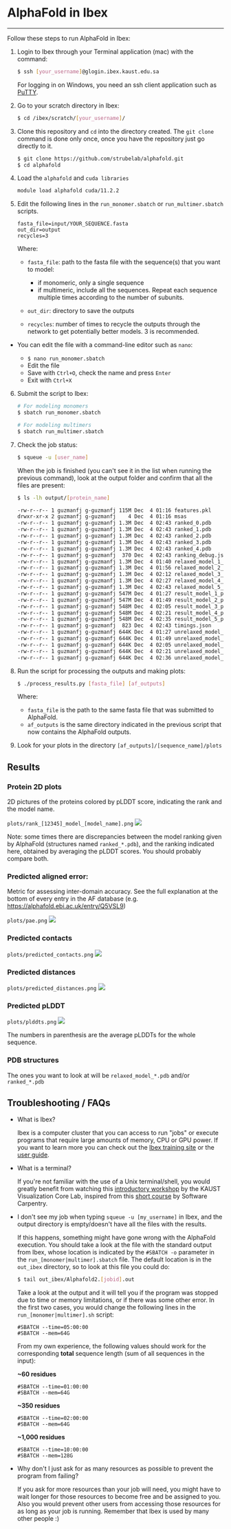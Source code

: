 # AlphaFold in Ibex
---
Follow these steps to run AlphaFold in Ibex:

1. Login to Ibex through your Terminal application (mac) with the command:

    ```bash
    $ ssh [your_username]@glogin.ibex.kaust.edu.sa
    ```

   For logging in on Windows, you need an ssh client application such as [PuTTY](https://www.putty.org/).

2. Go to your scratch directory in Ibex:

    ```bash
    $ cd /ibex/scratch/[your_username]/
    ```

3. Clone this repository and `cd` into the directory created. The `git clone` command is done only once, once you have the repository just go directly to it.

    ```bash
    $ git clone https://github.com/strubelab/alphafold.git
    $ cd alphafold
    ```

4. Load the `alphafold` and `cuda libraries`

    ```bash
    module load alphafold cuda/11.2.2
    ```

5. Edit the following lines in the `run_monomer.sbatch` or `run_multimer.sbatch` scripts.

    ```
    fasta_file=input/YOUR_SEQUENCE.fasta
    out_dir=output
    recycles=3
    ```

    Where:
    
    - `fasta_file`: path to the fasta file with the sequence(s) that you want to model:
      - if monomeric, only a single sequence
      - if multimeric, include all the sequences. Repeat each sequence multiple times according to the number of subunits.
    
    - `out_dir`: directory to save the outputs
    - `recycles`: number of times to recycle the outputs through the network to get potentially better models. 3 is recommended.

  - You can edit the file with a command-line editor such as `nano`:
  
    - `$ nano run_monomer.sbatch`
    - Edit the file
    - Save with `Ctrl+O`, check the name and press `Enter`
    - Exit with `Ctrl+X`


6. Submit the script to Ibex:

    ```bash
    # For modeling monomers
    $ sbatch run_monomer.sbatch

    # For modeling multimers
    $ sbatch run_multimer.sbatch
    ```

7. Check the job status:

    ```bash
    $ squeue -u [user_name]
    ```
   
   When the job is finished (you can't see it in the list when running the previous command), look at the output folder and confirm that all the files are present:

   ```bash
   $ ls -lh output/[protein_name]

   -rw-r--r-- 1 guzmanfj g-guzmanfj 115M Dec  4 01:16 features.pkl
   drwxr-xr-x 2 guzmanfj g-guzmanfj    4 Dec  4 01:16 msas
   -rw-r--r-- 1 guzmanfj g-guzmanfj 1.3M Dec  4 02:43 ranked_0.pdb
   -rw-r--r-- 1 guzmanfj g-guzmanfj 1.3M Dec  4 02:43 ranked_1.pdb
   -rw-r--r-- 1 guzmanfj g-guzmanfj 1.3M Dec  4 02:43 ranked_2.pdb
   -rw-r--r-- 1 guzmanfj g-guzmanfj 1.3M Dec  4 02:43 ranked_3.pdb
   -rw-r--r-- 1 guzmanfj g-guzmanfj 1.3M Dec  4 02:43 ranked_4.pdb
   -rw-r--r-- 1 guzmanfj g-guzmanfj  370 Dec  4 02:43 ranking_debug.json
   -rw-r--r-- 1 guzmanfj g-guzmanfj 1.3M Dec  4 01:40 relaxed_model_1_ptm.pdb
   -rw-r--r-- 1 guzmanfj g-guzmanfj 1.3M Dec  4 01:56 relaxed_model_2_ptm.pdb
   -rw-r--r-- 1 guzmanfj g-guzmanfj 1.3M Dec  4 02:12 relaxed_model_3_ptm.pdb
   -rw-r--r-- 1 guzmanfj g-guzmanfj 1.3M Dec  4 02:27 relaxed_model_4_ptm.pdb
   -rw-r--r-- 1 guzmanfj g-guzmanfj 1.3M Dec  4 02:43 relaxed_model_5_ptm.pdb
   -rw-r--r-- 1 guzmanfj g-guzmanfj 547M Dec  4 01:27 result_model_1_ptm.pkl
   -rw-r--r-- 1 guzmanfj g-guzmanfj 547M Dec  4 01:49 result_model_2_ptm.pkl
   -rw-r--r-- 1 guzmanfj g-guzmanfj 548M Dec  4 02:05 result_model_3_ptm.pkl
   -rw-r--r-- 1 guzmanfj g-guzmanfj 548M Dec  4 02:21 result_model_4_ptm.pkl
   -rw-r--r-- 1 guzmanfj g-guzmanfj 548M Dec  4 02:35 result_model_5_ptm.pkl
   -rw-r--r-- 1 guzmanfj g-guzmanfj  823 Dec  4 02:43 timings.json
   -rw-r--r-- 1 guzmanfj g-guzmanfj 644K Dec  4 01:27 unrelaxed_model_1_ptm.pdb
   -rw-r--r-- 1 guzmanfj g-guzmanfj 644K Dec  4 01:49 unrelaxed_model_2_ptm.pdb
   -rw-r--r-- 1 guzmanfj g-guzmanfj 644K Dec  4 02:05 unrelaxed_model_3_ptm.pdb
   -rw-r--r-- 1 guzmanfj g-guzmanfj 644K Dec  4 02:21 unrelaxed_model_4_ptm.pdb
   -rw-r--r-- 1 guzmanfj g-guzmanfj 644K Dec  4 02:36 unrelaxed_model_5_ptm.pdb
   ```

8. Run the script for processing the outputs and making plots:

    ```bash
    $ ./process_results.py [fasta_file] [af_outputs]
    ```

    Where:

    - `fasta_file` is the path to the same fasta file that was submitted to AlphaFold.
    - `af_outputs` is the same directory indicated in the previous script that now contains the AlphaFold outputs.


9. Look for your plots in the directory `[af_outputs]/[sequence_name]/plots`


## Results

### Protein 2D plots

2D pictures of the proteins colored by pLDDT score, indicating the rank and the model name.

`plots/rank_[12345]_model_[model_name].png`
<img src='doc/pyk2/rank_1_model_5_ptm.png'>


Note: some times there are discrepancies between the model ranking given by AlphaFold (structures named `ranked_*.pdb`), and the ranking indicated here, obtained by averaging the pLDDT scores. You should probably compare both.


### Predicted aligned error:
Metric for assessing inter-domain accuracy. See the full explanation at the bottom of every entry in the AF database (e.g. https://alphafold.ebi.ac.uk/entry/Q5VSL9)

`plots/pae.png`
<img src='doc/pyk2/pae.png'>

### Predicted contacts

`plots/predicted_contacts.png`
<img src='doc/pyk2/predicted_contacts.png'>

### Predicted distances

`plots/predicted_distances.png`
<img src='doc/pyk2/predicted_distances.png'>

### Predicted pLDDT

`plots/plddts.png`
<img src='doc/pyk2/plddts.png'>

The numbers in parenthesis are the average pLDDTs for the whole sequence.

### PDB structures

The ones you want to look at will be `relaxed_model_*.pdb` and/or `ranked_*.pdb`


## Troubleshooting / FAQs

- What is Ibex?

  Ibex is a computer cluster that you can access to run "jobs" or execute programs that require large amounts of memory, CPU or GPU power. If you want to learn more you can check out the [Ibex training site](https://www.hpc.kaust.edu.sa/ibex/training) or the [user guide](https://www.hpc.kaust.edu.sa/ibex/ibex_guide).

- What is a terminal?

  If you're not familiar with the use of a Unix terminal/shell, you would greatly benefit from watching this [introductory workshop](https://www.youtube.com/watch?v=QB4JgAVgJHo) by the KAUST Visualization Core Lab, inspired from this [short course](https://swcarpentry.github.io/shell-novice/) by Software Carpentry.

- I don't see my job when typing `squeue -u [my_username]` in Ibex, and the output directory is empty/doesn't have all the files with the results.

  If this happens, something might have gone wrong with the AlphaFold execution. You should take a look at the file with the standard output from Ibex, whose location is indicated by the `#SBATCH -o` parameter in the `run_[monomer|multimer].sbatch` file. The default location is in the `out_ibex` directory, so to look at this file you could do:

  ```bash
  $ tail out_ibex/Alphafold2.[jobid].out
  ```

  Take a look at the output and it will tell you if the program was stopped due to time or memory limitations, or if there was some other error. In the first two cases, you would change the following lines in the `run_[monomer|multimer].sh` script:

  ```
  #SBATCH --time=05:00:00
  #SBATCH --mem=64G
  ```

  From my own experience, the following values should work for the corresponding **total** sequence length (sum of all sequences in the input):

  **~60 residues**

  ```
  #SBATCH --time=01:00:00
  #SBATCH --mem=64G
  ```

  **~350 residues**

  ```
  #SBATCH --time=02:00:00
  #SBATCH --mem=64G
  ```

  **~1,000 residues**

  ```
  #SBATCH --time=10:00:00
  #SBATCH --mem=128G
  ```

- Why don't I just ask for as many resources as possible to prevent the program from failing?

  If you ask for more resources than your job will need, you might have to wait longer for those resources to become free and be assigned to you. Also you would prevent other users from accessing those resources for as long as your job is running. Remember that Ibex is used by many other people :)
